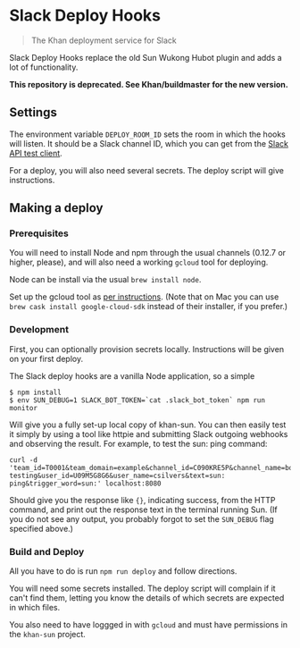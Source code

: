 # Slack Deploy Hooks
> The Khan deployment service for Slack

Slack Deploy Hooks replace the old Sun Wukong Hubot plugin and adds a
lot of functionality.

**This repository is deprecated.  See Khan/buildmaster for the new version.**

## Settings

The environment variable `DEPLOY_ROOM_ID` sets the room in which the hooks will
listen.  It should be a Slack channel ID, which you can get from the [Slack API
test client][api-test].

[api-test]: https://api.slack.com/methods/channels.list/test

For a deploy, you will also need several secrets.  The deploy script will give
instructions.

## Making a deploy

### Prerequisites
You will need to install Node and npm through the usual channels (0.12.7
or higher, please), and will also need a working `gcloud` tool for deploying.

Node can be install via the usual `brew install node`.

Set up the gcloud tool as [per instructions][gcloud-install]. (Note
that on Mac you can use `brew cask install google-cloud-sdk` instead of their
installer, if you prefer.)

[gcloud-install]: https://cloud.google.com/container-engine/docs/before-you-begin#install_the_gcloud_command_line_interface

### Development

First, you can optionally provision secrets locally. Instructions will be
given on your first deploy.

The Slack deploy hooks are a vanilla Node application, so a simple

    $ npm install
    $ env SUN_DEBUG=1 SLACK_BOT_TOKEN=`cat .slack_bot_token` npm run monitor

Will give you a fully set-up local copy of khan-sun. You can then easily test
it simply by using a tool like httpie and submitting Slack outgoing webhooks
and observing the result. For example, to test the sun: ping command:

    curl -d 'team_id=T0001&team_domain=example&channel_id=C090KRE5P&channel_name=bot-testing&user_id=U09M5G8G6&user_name=csilvers&text=sun: ping&trigger_word=sun:' localhost:8080

Should give you the response like `{}`, indicating success, from the HTTP
command, and print out the response text in the terminal running Sun. (If you
do not see any output, you probably forgot to set the `SUN_DEBUG` flag specified
above.)

### Build and Deploy

All you have to do is run `npm run deploy` and follow directions.

You will need some secrets installed. The deploy script will complain if it
can't find them, letting you know the details of which secrets are expected in
which files.

You also need to have loggged in with `gcloud` and must have permissions in the
`khan-sun` project.
